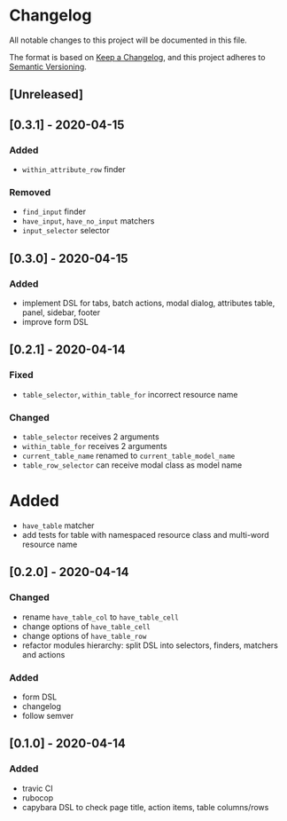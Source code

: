 # Changelog
All notable changes to this project will be documented in this file.

The format is based on [Keep a Changelog](https://keepachangelog.com/en/1.0.0/),
and this project adheres to [Semantic Versioning](https://semver.org/spec/v2.0.0.html).

## [Unreleased]

## [0.3.1] - 2020-04-15
### Added
 - `within_attribute_row` finder

### Removed
 - `find_input` finder
 - `have_input`, `have_no_input` matchers
 - `input_selector` selector

## [0.3.0] - 2020-04-15
### Added
 - implement DSL for tabs, batch actions, modal dialog, attributes table, panel, sidebar, footer
 - improve form DSL

## [0.2.1] - 2020-04-14
### Fixed
 - `table_selector`, `within_table_for` incorrect resource name

### Changed
 - `table_selector` receives 2 arguments
 - `within_table_for` receives 2 arguments
 - `current_table_name` renamed to `current_table_model_name`
 - `table_row_selector` can receive modal class as model name
 
# Added
 - `have_table` matcher
 - add tests for table with namespaced resource class and multi-word resource name

## [0.2.0] - 2020-04-14
### Changed
 - rename `have_table_col` to `have_table_cell`
 - change options of `have_table_cell`
 - change options of `have_table_row`
 - refactor modules hierarchy: split DSL into selectors, finders, matchers and actions

### Added
 - form DSL
 - changelog
 - follow semver

## [0.1.0] - 2020-04-14
### Added
 - travic CI
 - rubocop
 - capybara DSL to check page title, action items, table columns/rows

